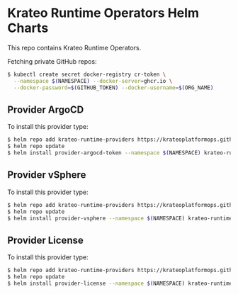 # Krateo Runtime Operators Helm Charts

This repo contains Krateo Runtime Operators.

Fetching private GitHub repos:

```sh
$ kubectl create secret docker-registry cr-token \
  --namespace $(NAMESPACE) --docker-server=ghcr.io \
  --docker-password=$(GITHUB_TOKEN) --docker-username=$(ORG_NAME)
```

## Provider ArgoCD

To install this provider type:

```sh
$ helm repo add krateo-runtime-providers https://krateoplatformops.github.io/krateo-runtime-providers 
$ helm repo update
$ helm install provider-argocd-token --namespace $(NAMESPACE) krateo-runtime-providers/argocd-token
```

## Provider vSphere

To install this provider type:

```sh
$ helm repo add krateo-runtime-providers https://krateoplatformops.github.io/krateo-runtime-providers 
$ helm repo update
$ helm install provider-vsphere --namespace $(NAMESPACE) krateo-runtime-providers/vsphere
```


## Provider License

To install this provider type:

```sh
$ helm repo add krateo-runtime-providers https://krateoplatformops.github.io/krateo-runtime-providers 
$ helm repo update
$ helm install provider-license --namespace $(NAMESPACE) krateo-runtime-providers/license
```
